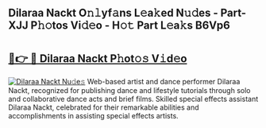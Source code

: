 ## Dilaraa Nackt O𝚗𝚕yf𝚊ns L𝚎a𝚔ed N𝚞𝚍es - Part-XJJ P𝚑𝚘tos Vi𝚍𝚎o - H𝚘𝚝 Part L𝚎a𝚔s B6Vp6

# <h2><a href="http://kfekn9i.oniu.top/?m=Dilaraa+Nackt">🔗👉 🔴 Dilaraa Nackt P𝚑ot𝚘𝚜 V𝚒d𝚎o</a></h2>

[![Dilaraa Nackt Nu𝚍e𝚜](https://i.imgur.com/0qMVB7G.gif)](http://kfekn9i.oniu.top/?m=Dilaraa+Nackt)
Web-based artist and dance performer Dilaraa Nackt, recognized for publishing dance and lifestyle tutorials through solo and collaborative dance acts and brief films. Skilled special effects assistant Dilaraa Nackt, celebrated for their remarkable abilities and accomplishments in assisting special effects artists.  

